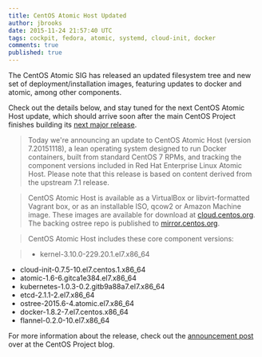 ```yaml
---
title: CentOS Atomic Host Updated
author: jbrooks
date: 2015-11-24 21:57:40 UTC
tags: cockpit, fedora, atomic, systemd, cloud-init, docker
comments: true
published: true
---
```


The CentOS Atomic SIG has released an updated filesystem tree and new set of deployment/installation images, featuring updates to docker and atomic, among other components. 

Check out the details below, and stay tuned for the next CentOS Atomic Host update, which should arrive soon after the main CentOS Project finishes building its [next major release](http://seven.centos.org/2015/11/rhel-7-2-released-today/).

> Today we're announcing an update to CentOS Atomic Host (version 7.20151118), a lean operating system designed to run Docker containers, built from standard CentOS 7 RPMs, and tracking the component versions included in Red Hat Enterprise Linux Atomic Host. Please note that this release is based on content derived from the upstream 7.1 release.

> CentOS Atomic Host is available as a VirtualBox or libvirt-formatted Vagrant box, or as an installable ISO, qcow2 or Amazon Machine image. These images are available for download at [cloud.centos.org](http://cloud.centos.org/centos/7/atomic/images/). The backing ostree repo is published to [mirror.centos.org](http://mirror.centos.org/centos/7/atomic/x86_64/repo).

> CentOS Atomic Host includes these core component versions:

> * kernel-3.10.0-229.20.1.el7.x86_64
* cloud-init-0.7.5-10.el7.centos.1.x86_64
* atomic-1.6-6.gitca1e384.el7.x86_64
* kubernetes-1.0.3-0.2.gitb9a88a7.el7.x86_64
* etcd-2.1.1-2.el7.x86_64
* ostree-2015.6-4.atomic.el7.x86_64
* docker-1.8.2-7.el7.centos.x86_64
* flannel-0.2.0-10.el7.x86_64

For more information about the release, check out the [announcement post](http://seven.centos.org/2015/11/centos-atomic-host-updated/) over at the CentOS Project blog.